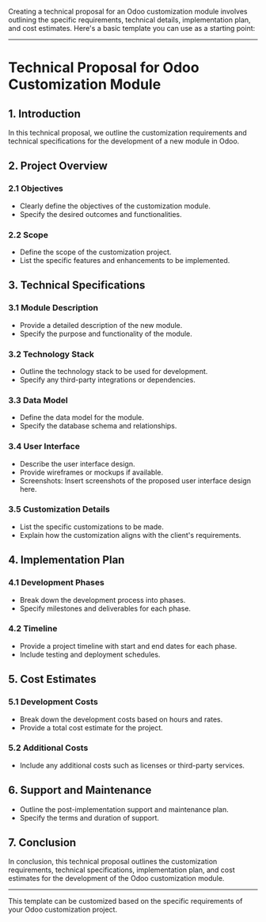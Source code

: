 Creating a technical proposal for an Odoo customization module involves outlining the specific requirements, technical details, implementation plan, and cost estimates. Here's a basic template you can use as a starting point:

---

# Technical Proposal for Odoo Customization Module

## 1. Introduction
In this technical proposal, we outline the customization requirements and technical specifications for the development of a new module in Odoo.

## 2. Project Overview
### 2.1 Objectives
- Clearly define the objectives of the customization module.
- Specify the desired outcomes and functionalities.

### 2.2 Scope
- Define the scope of the customization project.
- List the specific features and enhancements to be implemented.

## 3. Technical Specifications
### 3.1 Module Description
- Provide a detailed description of the new module.
- Specify the purpose and functionality of the module.

### 3.2 Technology Stack
- Outline the technology stack to be used for development.
- Specify any third-party integrations or dependencies.

### 3.3 Data Model
- Define the data model for the module.
- Specify the database schema and relationships.

### 3.4 User Interface
- Describe the user interface design.
- Provide wireframes or mockups if available.
- Screenshots: Insert screenshots of the proposed user interface design here.

### 3.5 Customization Details
- List the specific customizations to be made.
- Explain how the customization aligns with the client's requirements.

## 4. Implementation Plan
### 4.1 Development Phases
- Break down the development process into phases.
- Specify milestones and deliverables for each phase.

### 4.2 Timeline
- Provide a project timeline with start and end dates for each phase.
- Include testing and deployment schedules.

## 5. Cost Estimates
### 5.1 Development Costs
- Break down the development costs based on hours and rates.
- Provide a total cost estimate for the project.

### 5.2 Additional Costs
- Include any additional costs such as licenses or third-party services.

## 6. Support and Maintenance
- Outline the post-implementation support and maintenance plan.
- Specify the terms and duration of support.

## 7. Conclusion
In conclusion, this technical proposal outlines the customization requirements, technical specifications, implementation plan, and cost estimates for the development of the Odoo customization module. 

---

This template can be customized based on the specific requirements of your Odoo customization project.

